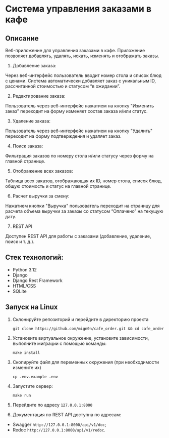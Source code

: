 # Система управления заказами в кафе

## Описание

Веб-приложение для управления заказами в кафе.
Приложение позволяет добавлять, удалять, искать, изменять и отображать заказы.

1. Добавление заказа:

Через веб-интерфейс пользователь вводит номер стола и список блюд с ценами.
Система автоматически добавляет заказ с уникальным ID, рассчитанной стоимостью
и статусом “в ожидании”.

2. Редактирование заказа:

Пользователь через веб-интерфейс нажатием на кнопку "Изменить заказ" переходит
на форму изменяет состав заказа и/или статус.

3. Удаление заказа:

Пользователь через веб-интерфейс нажатием на кнопку "Удалить" переходит на
форму подтверждения и удаляет заказ.

4. Поиск заказа:

Фильтрация заказов по номеру стола и/или статусу через форму на главной
странице.

5. Отображение всех заказов:

Таблица всех заказов, отображающая их ID, номер стола, список блюд,
общую стоимость и статус на главной странице.

6. Расчет выручки за смену:

Нажатием кнопки "Выручка" пользователь переходит на страницу для расчета объема
выручки за заказы со статусом “Оплачено” на текущую дату.

7. REST API

Доступен REST API для работы с заказами (добавление, удаление, поиск и т. д.).

## Стек технологий:
- Python 3.12
- Django
- Django Rest Framework
- HTML/CSS
- SQLite

## Запуск на Linux

1. Склонируйте репозиторий и перейдите в директорию проекта

    ```shell
    git clone https://github.com/mign0n/cafe_order.git && cd cafe_order
    ```

2. Установите виртуальное окружение, установите зависимости, выполните миграции
с помощью команды:

    ```shell
    make install
    ```

3. Скопируйте файл для переменных окружения (при необходимости измените их)

   ```shell
   cp .env.example .env
   ```

4. Запустите сервер:

    ```shell
    make run
    ```

5. Перейдите по адресу `127.0.0.1:8000`

6. Документация по REST API доступна по адресам:
  - Swagger `http://127.0.0.1:8000/api/v1/doc`;
  - Redoc `http://127.0.0.1:8000/api/v1/redoc`.
